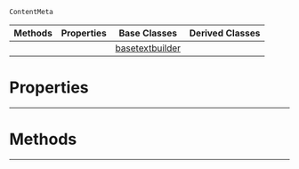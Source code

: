  `ContentMeta`

|Methods|Properties|Base Classes|Derived Classes|
|---|---|---|---|
| | |[basetextbuilder](https://github.com/zeroengineteam/ZeroDocs/blob/master/code_reference/class_reference/basetextbuilder.markdown)| |


 #  Properties


---  
 #  Methods


---  
 

 